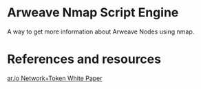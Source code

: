 # Arweave Nmap Script Engine

A way to get more information about Arweave Nodes using nmap.

# References and resources

[ar.io Network+Token White
Paper](https://stmnnh3s5hfbfaxxskvhx3d4l5vkbdxnep34ginzy5bsrlzzxxha.arweave.net/lNjWn3LpyhKC95Kqe-x8X2qgju0j98MhucdDKK85vc4)
